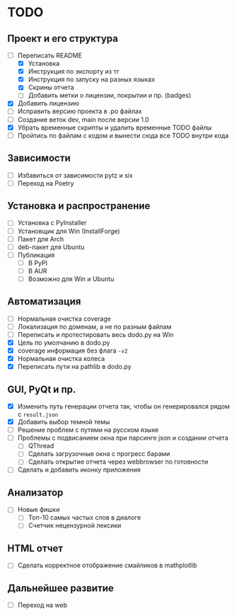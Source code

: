 # TODO
## Проект и его структура
- [ ] Переписать README
    - [x] Установка
    - [x] Инструкция по экспорту из тг
    - [x] Инструкция по запуску на разных языках
    - [x] Скрины отчета
    - [ ] Добавить метки о лицензии, покрытии и пр. (badges)
- [x] Добавить лицензию
- [ ] Исправить версию проекта в .po файлах
- [ ] Создание веток dev, main после версии 1.0
- [x] Убрать временные скрипты и удалить временные TODO файлы
- [ ] Пройтись по файлам с кодом и вынести сюда все TODO внутри кода
## Зависимости
- [ ] Избавиться от зависимости pytz и six
- [ ] Переход на Poetry
## Установка и распространение
- [ ] Установка с PyInstaller
- [ ] Установщик для Win (InstallForge)
- [ ] Пакет для Arch
- [ ] deb-пакет для Ubuntu
- [ ] Публикация
    - [ ] В PyPI
    - [ ] В AUR
    - [ ] Возможно для Win и Ubuntu
## Автоматизация
- [ ] Нормальная очистка coverage
- [ ] Локализация по доменам, а не по разным файлам
- [ ] Переписать и протестировать весь dodo.py на Win
- [x] Цель по умолчанию в dodo.py
- [x] coverage информация без флага `-v2`
- [x] Нормальная очистка колеса
- [x] Переписать пути на pathlib в dodo.py
## GUI, PyQt и пр.
- [x] Изменить путь генерации отчета так, чтобы он генерировался рядом с 
`result.json`
- [x] Добавить выбор темной темы
- [ ] Решение проблем с путями на русском языке
- [ ] Проблемы с подвисанием окна при парсинге json и создании отчета
    - [ ] QThread
    - [ ] Сделать загрузочные окна с прогресс барами
    - [ ] Сделать открытие отчета через webbrowser по готовности
- [ ] Сделать и добавить иконку приложения
## Анализатор
- [ ] Новые фишки
    - [ ] Топ-10 самых частых слов в диалоге
    - [ ] Счетчик нецензурной лексики
## HTML отчет
- [ ] Сделать корректное отображение смайликов в mathplotlib
## Дальнейшее развитие
- [ ] Переход на web
